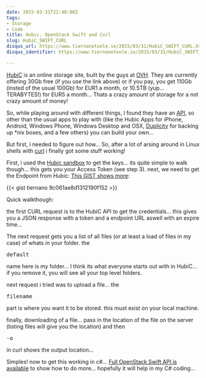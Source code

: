 ```yaml
---
date: 2015-03-31T22:40:00Z
tags:
- Storage
- Code
title: Hubic, OpenStack Swift and Curl
slug: HubiC_SWIFT_CURL
disqus_url: https://www.tiernanotoole.ie/2015/03/31/HubiC_SWIFT_CURL.html
disqus_identifier: https://www.tiernanotoole.ie/2015/03/31/HubiC_SWIFT_CURL.html

---
```

 [HubiC][1] is an online storage site, built by the guys at [OVH][2]. They are currently offering 30Gb free (if you use the link above) or if you pay, you get 110Gb (insted of the usual 100Gb) for EUR1 a month, or 10.5TB (yup... TERABYTES!) for EUR5 a month... Thats a crazy amount of storage for a not crazy amount of money! 

So, while playing around with different things, I found they have an [API][3], so other than the usual apps to play with (like the Hubic Apps for iPhone, Android, Windows Phone, Windows Desktop and OSX, [Duplicity][4] for backing up *nix boxes, and a few others) you can build your own...

But first, i needed to figure out how... So, after a lot of arsing around in Linux shells with [curl][5] i finally got some stuff working!

First, i used the [Hubic sandbox][6] to get the keys... its quite simple to walk though... this gets you your Access Token (see step 3). next, we need to get the Endpoint from Hubic: [This GIST shows more][7]: 

{{< gist tiernano 9c061ae8d1312190f152 >}}


Quick walkthough:

the first CURL request is to the HubiC API to get the credentials... this gives you a JSON response with a token and a endpoint URL aswell with an expire time... 

The next request gets you a list of all files (or at least a load of files in my case) of whats in your folder. the <pre>default</pre> name here is my folder... I think its what everyone starts out with in HubiC... if you remove it, you will see all your top level folders.

next request i tried was to upload a file... the <pre>filename</pre> part is where you want it to be stored. this must exist on your local machine. 

finally, downloading of a file... pass in the location of the file on the server (listing files will give you the location) and then <pre>-o</pre> in curl shows the output location... 

Simples! now to get this working in c#... [Full OpenStack Swift API is available][8] to show how to do more... hopefully it will help in my C# coding...


[1]: https://hubic.com/home/new/?referral=GMSQVQ
[2]: http://www.ovh.com
[3]: https://api.hubic.com/
[4]: http://duplicity.nongnu.org/
[5]: http://curl.haxx.se/
[6]: https://api.hubic.com/sandbox/
[7]: https://gist.github.com/tiernano/9c061ae8d1312190f152#file-gistfile1-txt
[8]: http://developer.openstack.org/api-ref-objectstorage-v1.html